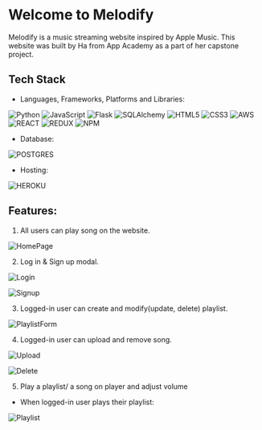 # Welcome to Melodify 

Melodify is a music streaming website inspired by Apple Music. This website was built by Ha from App Academy as a part of her capstone project. 



## Tech Stack
- Languages, Frameworks, Platforms and Libraries: 

![Python](https://img.shields.io/badge/Python-3776AB?style=for-the-badge&logo=python&logoColor=white)
![JavaScript](https://img.shields.io/badge/JavaScript-323330?style=for-the-badge&logo=javascript&logoColor=F7DF1E)
![Flask](https://img.shields.io/badge/Flask-000000?style=for-the-badge&logo=flask&logoColor=white)
![SQLAlchemy](https://camo.githubusercontent.com/e18458350ba6d97944dab16d2e1ab671737257f45dd4ebae220093c72a660a4b/68747470733a2f2f696d672e736869656c64732e696f2f62616467652f73716c616c6368656d792545322541302538302545322541302538302545322541302538302545322541302538302d3432343234323f7374796c653d666f722d7468652d6261646765266c6f676f3d61636164656d6961266c6f676f436f6c6f723d643731663030)
![HTML5](https://img.shields.io/badge/HTML5-E34F26?style=for-the-badge&logo=html5&logoColor=white)
![CSS3](https://img.shields.io/badge/CSS3-1572B6?style=for-the-badge&logo=css3&logoColor=white)
![AWS](https://img.shields.io/badge/Amazon_AWS-232F3E?style=for-the-badge&logo=amazon-aws&logoColor=white)
![REACT](https://img.shields.io/badge/React-20232A?style=for-the-badge&logo=react&logoColor=61DAFB)
![REDUX](https://img.shields.io/badge/Redux-593D88?style=for-the-badge&logo=redux&logoColor=white)
![NPM](https://img.shields.io/badge/NPM-%23000000.svg?style=for-the-badge&logo=npm&logoColor=white)


- Database:

![POSTGRES](https://img.shields.io/badge/PostgreSQL-316192?style=for-the-badge&logo=postgresql&logoColor=white)

- Hosting:

![HEROKU](https://img.shields.io/badge/Heroku-430098?style=for-the-badge&logo=heroku&logoColor=white)


## Features: 

1. All users can play song on the website. 

![HomePage](https://live.staticflickr.com/65535/52608402168_2e2517c500_b.jpg)

2. Log in & Sign up modal. 

![Login](https://live.staticflickr.com/65535/52607922121_c74b05e409_b.jpg)

![Signup](https://live.staticflickr.com/65535/52607420647_11cfa0e9a6_b.jpg)

3. Logged-in user can create and modify(update, delete) playlist. 

![PlaylistForm](https://live.staticflickr.com/65535/52608341910_3aedbda5ee_b.jpg)

4. Logged-in user can upload and remove song. 

![Upload](https://live.staticflickr.com/65535/52608422203_39ced0f793_h.jpg)

![Delete](https://live.staticflickr.com/65535/52608422158_32760350dc_h.jpg)

5. Play a playlist/ a song on player and adjust volume

- When logged-in user plays their playlist:

![Playlist](https://live.staticflickr.com/65535/52607405427_41bc7841aa_b.jpg)
